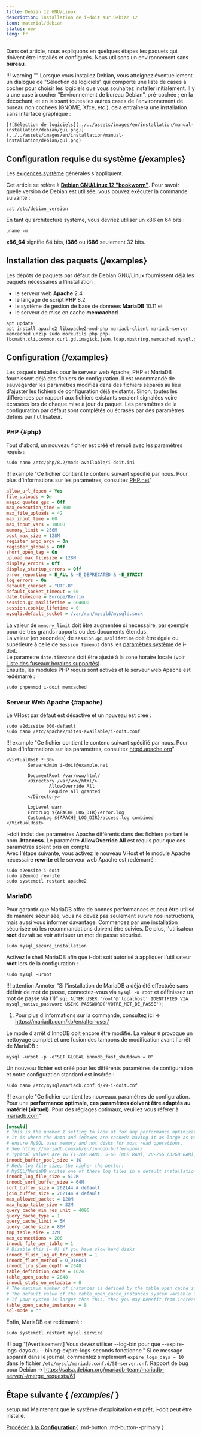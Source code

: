 ```yaml
---
title: Debian 12 GNU/Linux
description: Installation de i-doit sur Debian 12
icon: material/debian
status: new
lang: fr
---
```


Dans cet article, nous expliquons en quelques étapes les paquets qui doivent être installés et configurés. Nous utilisons un environnement sans **bureau**.

!!! warning ""
    Lorsque vous installez Debian, vous atteignez éventuellement un dialogue de "Sélection de logiciels" qui comporte une liste de cases à cocher pour choisir les logiciels que vous souhaitez installer initialement. Il y a une case à cocher "Environnement de bureau Debian", pré-cochée ; en la décochant, et en laissant toutes les autres cases de l'environnement de bureau non cochées (GNOME, Xfce, etc.), cela entraînera une installation sans interface graphique :

    [![Sélection de logiciels](../../assets/images/en/installation/manual-installation/debian/gui.png)](../../assets/images/en/installation/manual-installation/debian/gui.png)

## Configuration requise du système {/examples}

Les [exigences système](../system-requirements.md) générales s'appliquent.

Cet article se réfère à [**Debian GNU/Linux 12 "bookworm"**](https://www.debian.org/index.en.html). Pour savoir quelle version de Debian est utilisée, vous pouvez exécuter la commande suivante :

```shell
cat /etc/debian_version
```

En tant qu'architecture système, vous devriez utiliser un x86 en 64 bits :

```shell
uname -m
```

**x86_64** signifie 64 bits, **i386** ou **i686** seulement 32 bits.

## Installation des paquets {/examples}

Les dépôts de paquets par défaut de Debian GNU/Linux fournissent déjà les paquets nécessaires à l'installation :

-   le serveur web **Apache** 2.4
-   le langage de script **PHP** 8.2
-   le système de gestion de base de données **MariaDB** 10.11 et
-   le serveur de mise en cache **memcached**

```shell
apt update
apt install apache2 libapache2-mod-php mariadb-client mariadb-server memcached unzip sudo moreutils php php-{bcmath,cli,common,curl,gd,imagick,json,ldap,mbstring,memcached,mysql,pgsql,soap,xml,zip}
```

## Configuration {/examples}

Les paquets installés pour le serveur web Apache, PHP et MariaDB fournissent déjà des fichiers de configuration. Il est recommandé de sauvegarder les paramètres modifiés dans des fichiers séparés au lieu d'ajuster les fichiers de configuration déjà existants. Sinon, toutes les différences par rapport aux fichiers existants seraient signalées voire écrasées lors de chaque mise à jour du paquet. Les paramètres de la configuration par défaut sont complétés ou écrasés par des paramètres définis par l'utilisateur.

### PHP {#php}

Tout d'abord, un nouveau fichier est créé et rempli avec les paramètres requis :

```shell
sudo nano /etc/php/8.2/mods-available/i-doit.ini
```

!!! example "Ce fichier contient le contenu suivant spécifié par nous. Pour plus d'informations sur les paramètres, consultez [PHP.net](https://www.php.net/manual/de/ini.core.php)"

```ini
allow_url_fopen = Yes
file_uploads = On
magic_quotes_gpc = Off
max_execution_time = 300
max_file_uploads = 42
max_input_time = 60
max_input_vars = 10000
memory_limit = 256M
post_max_size = 128M
register_argc_argv = On
register_globals = Off
short_open_tag = On
upload_max_filesize = 128M
display_errors = Off
display_startup_errors = Off
error_reporting = E_ALL & ~E_DEPRECATED & ~E_STRICT
log_errors = On
default_charset = "UTF-8"
default_socket_timeout = 60
date.timezone = Europe/Berlin
session.gc_maxlifetime = 604800
session.cookie_lifetime = 0
mysqli.default_socket = /var/run/mysqld/mysqld.sock
```

La valeur de `memory_limit` doit être augmentée si nécessaire, par exemple pour de très grands rapports ou des documents étendus.<br>
La valeur (en secondes) de `session.gc_maxlifetime` doit être égale ou supérieure à celle de `Session Timeout` dans les [paramètres système](system-settings.md) de i-doit.<br>
Le paramètre `date.timezone` doit être ajusté à la zone horaire locale (voir [Liste des fuseaux horaires supportés](http://php.net/manual/en/timezones.php)).<br>
Ensuite, les modules PHP requis sont activés et le serveur web Apache est redémarré :

```shell
sudo phpenmod i-doit memcached
```

### Serveur Web Apache {#apache}

Le VHost par défaut est désactivé et un nouveau est créé :

```shell
sudo a2dissite 000-default
sudo nano /etc/apache2/sites-available/i-doit.conf
```

!!! example "Ce fichier contient le contenu suivant spécifié par nous. Pour plus d'informations sur les paramètres, consultez [httpd.apache.org](https://httpd.apache.org/docs/2.4/en/mod/core.html)"

```shell
<VirtualHost *:80>
        ServerAdmin i-doit@example.net

        DocumentRoot /var/www/html/
        <Directory /var/www/html/>
                AllowOverride All
                Require all granted
        </Directory>

        LogLevel warn
        ErrorLog ${APACHE_LOG_DIR}/error.log
        CustomLog ${APACHE_LOG_DIR}/access.log combined
</VirtualHost>
```

i-doit inclut des paramètres Apache différents dans des fichiers portant le nom **.htaccess**. Le paramètre **AllowOverride All** est requis pour que ces paramètres soient pris en compte.<br>
Avec l'étape suivante, vous activez le nouveau VHost et le module Apache nécessaire **rewrite** et le serveur web Apache est redémarré :

```shell
sudo a2ensite i-doit
sudo a2enmod rewrite
sudo systemctl restart apache2
```

### MariaDB

Pour garantir que MariaDB offre de bonnes performances et peut être utilisé de manière sécurisée, vous ne devez pas seulement suivre nos instructions, mais aussi vous informer davantage. Commencez par une installation sécurisée où les recommandations doivent être suivies. De plus, l'utilisateur **root** devrait se voir attribuer un mot de passe sécurisé.

```shell
sudo mysql_secure_installation
```

Activez le shell MariaDB afin que i-doit soit autorisé à appliquer l'utilisateur **root** lors de la configuration :

```shell
sudo mysql -uroot
```

!!! attention Annoter "Si l'installation de MariaDB a déjà été effectuée sans définir de mot de passe, connectez-vous via `mysql -u root` et définissez un mot de passe via (1)"
    ```sql
    ALTER USER 'root'@'localhost' IDENTIFIED VIA mysql_native_password USING PASSWORD('VOTRE_MOT_DE_PASSE');
    ```

1. Pour plus d'informations sur la commande, consultez ici -> <https://mariadb.com/kb/en/alter-user/>

Le mode d'arrêt d'InnoDB doit encore être modifié. La valeur `0` provoque un nettoyage complet et une fusion des tampons de modification avant l'arrêt de MariaDB :

```shell
mysql -uroot -p -e"SET GLOBAL innodb_fast_shutdown = 0"
```

Un nouveau fichier est créé pour les différents paramètres de configuration et notre configuration standard est insérée :

```shell
sudo nano /etc/mysql/mariadb.conf.d/99-i-doit.cnf
```

!!! example "Ce fichier contient les nouveaux paramètres de configuration. Pour une **performance optimale, ces paramètres doivent être adaptés au matériel (virtuel)**. Pour des réglages optimaux, veuillez vous référer à [mariadb.com](https://mariadb.com/kb/en/optimization-and-tuning/)"

```ini
[mysqld]
# This is the number 1 setting to look at for any performance optimization
# It is where the data and indexes are cached: having it as large as possible will
# ensure MySQL uses memory and not disks for most read operations.
# See https://mariadb.com/kb/en/innodb-buffer-pool/
# Typical values are 1G (1-2GB RAM), 5-6G (8GB RAM), 20-25G (32GB RAM), 100-120G (128GB RAM).
innodb_buffer_pool_size = 1G
# Redo log file size, the higher the better.
# MySQL/MariaDB writes one of these log files in a default installation.
innodb_log_file_size = 512M
innodb_sort_buffer_size = 64M
sort_buffer_size = 262144 # default
join_buffer_size = 262144 # default
max_allowed_packet = 128M
max_heap_table_size = 32M
query_cache_min_res_unit = 4096
query_cache_type = 1
query_cache_limit = 5M
query_cache_size = 80M
tmp_table_size = 32M
max_connections = 200
innodb_file_per_table = 1
# Disable this (= 0) if you have slow hard disks
innodb_flush_log_at_trx_commit = 1
innodb_flush_method = O_DIRECT
innodb_lru_scan_depth = 2048
table_definition_cache = 1024
table_open_cache = 2048
innodb_stats_on_metadata = 0
# The maximum number of instances is defined by the table_open_cache_instances system variable.
# The default value of the table_open_cache_instances system variable is 8, which is expected to handle up to 100 CPU cores.
# If your system is larger than this, then you may benefit from increasing the value of this system variable.
table_open_cache_instances = 8
sql-mode = ""
```

Enfin, MariaDB est redémarré :

```shell
sudo systemctl restart mysql.service
```

!!! bug "[Avertissement] Vous devez utiliser --log-bin pour que --expire-logs-days ou --binlog-expire-logs-seconds fonctionne."
    Si ce message apparaît dans le journal, commentez simplement `expire_logs_days = 10` dans le fichier `/etc/mysql/mariadb.conf.d/50-server.cnf`.
    Rapport de bug pour Debian -> <https://salsa.debian.org/mariadb-team/mariadb-server/-/merge_requests/61>

## Étape suivante { /*examples*/ }

setup.md
Maintenant que le système d'exploitation est prêt, i-doit peut être installé.

[Procéder à la **Configuration**](setup.md){ .md-button .md-button--primary }
